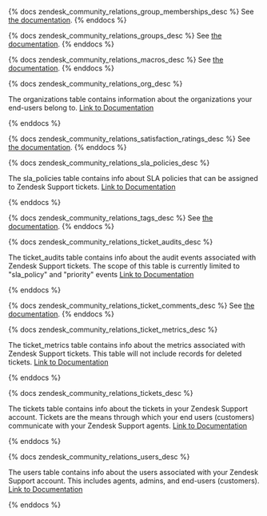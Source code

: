 {% docs zendesk_community_relations_group_memberships_desc %}
See [the documentation](https://developer.zendesk.com/rest_api/docs/support/group_memberships#group-memberships).
{% enddocs %}

{% docs zendesk_community_relations_groups_desc %}
See [the documentation](https://developer.zendesk.com/rest_api/docs/support/groups).
{% enddocs %}

{% docs zendesk_community_relations_macros_desc %}
See [the documentation](https://developer.zendesk.com/rest_api/docs/support/macros).
{% enddocs %}

{% docs zendesk_community_relations_org_desc %}

The organizations table contains information about the organizations your end-users belong to. [Link to Documentation](https://www.stitchdata.com/docs/integrations/saas/zendesk#organizations)

{% enddocs %}

{% docs zendesk_community_relations_satisfaction_ratings_desc %}
See [the documentation](https://developer.zendesk.com/rest_api/docs/support/satisfaction_ratings).
{% enddocs %}


{% docs zendesk_community_relations_sla_policies_desc %}

The sla_policies table contains info about SLA policies that can be assigned to Zendesk Support tickets. [Link to Documentation](https://www.stitchdata.com/docs/integrations/saas/zendesk#sla-policies)

{% enddocs %}

{% docs zendesk_community_relations_tags_desc %}
See [the documentation](http://developer.zendesk.com/rest_api/docs/support/tags).
{% enddocs %}

{% docs zendesk_community_relations_ticket_audits_desc %}

The ticket_audits table contains info about the audit events associated with Zendesk Support tickets. The scope of this table is currently limited to "sla_policy" and "priority" events [Link to Documentation](https://www.stitchdata.com/docs/integrations/saas/zendesk#ticket-audits)

{% enddocs %}

{% docs zendesk_community_relations_ticket_comments_desc %}
See [the documentation](https://developer.zendesk.com/rest_api/docs/support/ticket_comments).
{% enddocs %}

{% docs zendesk_community_relations_ticket_metrics_desc %}

The ticket_metrics table contains info about the metrics associated with Zendesk Support tickets. This table will not include records for deleted tickets. [Link to Documentation](https://www.stitchdata.com/docs/integrations/saas/zendesk#ticket-metrics)

{% enddocs %}

{% docs zendesk_community_relations_tickets_desc %}

The tickets table contains info about the tickets in your Zendesk Support account. Tickets are the means through which your end users (customers) communicate with your Zendesk Support agents. [Link to Documentation](https://www.stitchdata.com/docs/integrations/saas/zendesk#tickets)

{% enddocs %}

{% docs zendesk_community_relations_users_desc %}

The users table contains info about the users associated with your Zendesk Support account. This includes agents, admins, and end-users (customers). [Link to Documentation](https://www.stitchdata.com/docs/integrations/saas/zendesk#users)

{% enddocs %}